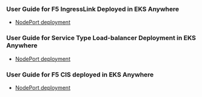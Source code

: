 ### User Guide for F5 IngressLink Deployed in EKS Anywhere

* [NodePort deployment](https://github.com/nandakishorepeddi/k8s-bigip-ctlr/blob/main/user_guides/eks-anywhere/ingresslink/README.md)

### User Guide for Service Type Load-balancer Deployment in EKS Anywhere

* [NodePort deployment](https://github.com/nandakishorepeddi/k8s-bigip-ctlr/blob/main/user_guides/eks-anywhere/servicetypelb/README.md)

### User Guide for F5 CIS deployed in EKS Anywhere

* [NodePort deployment](https://github.com/nandakishorepeddi/k8s-bigip-ctlr/blob/main/user_guides/eks-anywhere/nodeport/README.md)